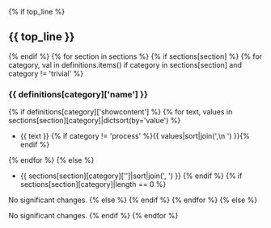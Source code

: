 {% if top_line %}
## {{ top_line }}
{% endif %}
{% for section in sections %}
{% if sections[section] %}
{% for category, val in definitions.items() if category in sections[section] and category != 'trivial' %}

### {{ definitions[category]['name'] }}

{% if definitions[category]['showcontent'] %}
{% for text, values in sections[section][category]|dictsort(by='value') %}

- {{ text }} {% if category != 'process' %}{{ values|sort|join(',\n  ') }}{% endif %}

{% endfor %}
{% else %}

- {{ sections[section][category]['']|sort|join(', ') }}
  {% endif %}
  {% if sections[section][category]|length == 0 %}

No significant changes.
{% else %}
{% endif %}
{% endfor %}
{% else %}

No significant changes.
{% endif %}
{% endfor %}
